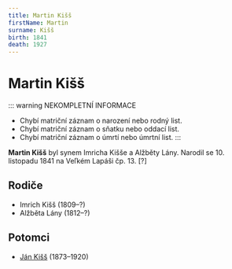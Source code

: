 ```yaml
---
title: Martin Kišš
firstName: Martin
surname: Kišš
birth: 1841
death: 1927
---
```

# Martin Kišš

::: warning NEKOMPLETNÍ INFORMACE
- Chybí matriční záznam o narození nebo rodný list.
- Chybí matriční záznam o sňatku nebo oddací list.
- Chybí matriční záznam o úmrtí nebo úmrtní list.
:::

**Martin Kišš** byl synem Imricha Kišše a Alžběty Lány. Narodil se 10. listopadu 1841 na Veľkém Lapáši čp. 13. [?]


## Rodiče

- Imrich Kišš (1809–?)
- Alžběta Lány (1812–?)


## Potomci

- [Ján Kišš](kiss-jan-1873.md) (1873–1920)

